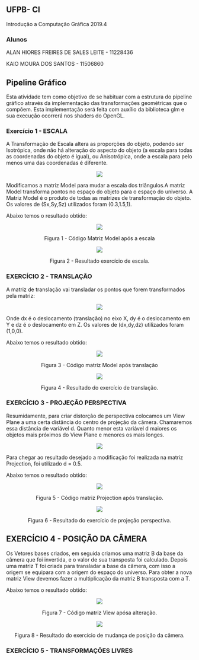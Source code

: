 ## UFPB- CI
Introdução a Computação Gráfica 2019.4

### Alunos
ALAN HIORES FREIRES DE SALES LEITE - 11228436

KAIO MOURA DOS SANTOS - 11506860

## Pipeline Gráfico
Esta atividade tem como objetivo de se habituar com a estrutura do pipeline gráfico através da implementação das transformações geométricas que o compõem. Esta implementação será feita com auxı́lio da biblioteca glm e sua execução ocorrerá nos shaders do OpenGL.

### Exercício 1 - ESCALA
A Transformação de Escala altera as proporções do objeto, podendo ser Isotrópica, onde não há alteração do aspecto do objeto (a escala para todas as coordenadas do objeto é igual), ou Anisotrópica, onde a escala para pelo menos uma das coordenadas é diferente.


<p align="center">
  <img src=   https://github.com/kaio07/Computacao_Grafica/blob/master/Tarefa_03/Imagens/Escala1.png   >
</p> 

Modificamos a matriz Model para mudar a escala dos triângulos.A matriz Model transforma pontos no espaço do objeto para o espaço do universo. A Matriz Model é o produto de todas as matrizes de transformação do objeto. Os valores de (Sx,Sy,Sz) utilizados foram (0.3,1.5,1). 
</p> Abaixo temos o resultado obtido: </p> 


<p align="center">
  <img src= https://github.com/kaio07/Computacao_Grafica/blob/master/Tarefa_03/Imagens/escala_codigo.png>
<p align="center">  Figura 1 - Código Matriz Model  após a escala <p align="center">
</p>    


<p align="center">
  <img src=  https://github.com/kaio07/Computacao_Grafica/blob/master/Tarefa_03/Imagens/escala.png    >
<p align="center">      Figura 2 - Resultado exercício de escala. <p align="center">
</p>

### EXERCÍCIO 2 - TRANSLAÇÃO
A matriz de translação vai transladar os pontos que forem transformados pela matriz:

<p align="center">
  <img src= https://github.com/kaio07/Computacao_Grafica/blob/master/Tarefa_03/Imagens/translacao1.png >
</p>

Onde dx é o deslocamento (translação) no eixo X, dy é o deslocamento em Y e dz é o deslocamento em Z. Os valores de (dx,dy,dz) utilizados foram (1,0,0). 
</p> Abaixo temos o resultado obtido: </p> 

<p align="center">
  <img src=   https://github.com/kaio07/Computacao_Grafica/blob/master/Tarefa_03/Imagens/translacao_codigo.png   >
<p align="center">      Figura 3 - Código matriz Model após translação   <p align="center">
</p> 

<p align="center">
  <img src=  https://github.com/kaio07/Computacao_Grafica/blob/master/Tarefa_03/Imagens/translacao.png  >
<p align="center"> Figura 4 - Resultado do exercício de translação.  <p align="center">
</p> 

### EXERCÍCIO 3 - PROJEÇÃO PERSPECTIVA
Resumidamente, para criar distorção de perspectiva colocamos um View Plane a uma certa distância do centro de projeção da câmera. Chamaremos essa distância de variável d. Quanto menor esta variável d maiores os objetos mais próximos do View Plane e menores os mais longes.


<p align="center">
  <img src=   https://github.com/kaio07/Computacao_Grafica/blob/master/Tarefa_03/Imagens/projecao_perspectiva.png
   >
</p> 

Para chegar ao resultado desejado a modificação foi realizada na matriz Projection, foi utilizado d = 0.5.
</p> Abaixo temos o resultado obtido:</p> 

<p align="center">
  <img src=   https://github.com/kaio07/Computacao_Grafica/blob/master/Tarefa_03/Imagens/projecao_codigo.png   >
<p align="center">      Figura 5 - Código matriz Projection após translação.   <p align="center">
</p> 

<p align="center">
  <img src=  https://github.com/kaio07/Computacao_Grafica/blob/master/Tarefa_03/Imagens/projecao.png     >
<p align="center">      Figura 6 - Resultado do exercício de projeção perspectiva. <p align="center">
</p> 

## EXERCÍCIO 4 - POSIÇÃO DA CÂMERA
Os Vetores bases criados, em seguida criamos uma matriz B da base da câmera que foi invertida, e o valor de sua transposta foi calculado. Depois uma matriz T foi criada para transladar a base da câmera, com isso a origem se equipara com a origem do espaço do universo. Para obter a nova matriz View devemos fazer a multiplicação da matriz B transposta com a T.
</p> Abaixo temos o resultado obtido:</p> 


<p align="center">
  <img src=  https://github.com/kaio07/Computacao_Grafica/blob/master/Tarefa_03/Imagens/posicao_camera_codigo.png    >
<p align="center">      Figura 7 - Código matriz View apósa alteração.   <p align="center">
</p> 

<p align="center">
  <img src=  https://github.com/kaio07/Computacao_Grafica/blob/master/Tarefa_03/Imagens/posicao_camera.png    >
<p align="center">      Figura 8 -  Resultado do exercício de mudança de posição da câmera.  <p align="center">
</p> 



### EXERCÍCIO 5 - TRANSFORMAÇÕES LIVRES
